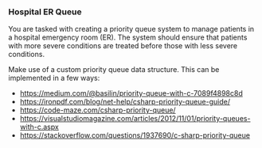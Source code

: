 ### Hospital ER Queue
You are tasked with creating a priority queue system to manage patients in a hospital emergency room (ER). The system should ensure that patients with more severe conditions are treated before those with less severe conditions.
 
Make use of a custom priority queue data structure. This can be implemented in a few ways:
* https://medium.com/@basilin/priority-queue-with-c-7089f4898c8d
* https://ironpdf.com/blog/net-help/csharp-priority-queue-guide/
* https://code-maze.com/csharp-priority-queue/
* https://visualstudiomagazine.com/articles/2012/11/01/priority-queues-with-c.aspx
* https://stackoverflow.com/questions/1937690/c-sharp-priority-queue
